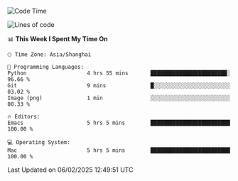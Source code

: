 <!--START_SECTION:waka-->
![Code Time](http://img.shields.io/badge/Code%20Time-2%2C511%20hrs%2047%20mins-blue)

![Lines of code](https://img.shields.io/badge/From%20Hello%20World%20I%27ve%20Written-335.2%20thousand%20lines%20of%20code-blue)

📊 **This Week I Spent My Time On** 

```text
🕑︎ Time Zone: Asia/Shanghai

💬 Programming Languages: 
Python                   4 hrs 55 mins       ████████████████████████░   96.66 % 
Git                      9 mins              █░░░░░░░░░░░░░░░░░░░░░░░░   03.02 % 
Image (png)              1 min               ░░░░░░░░░░░░░░░░░░░░░░░░░   00.33 % 

🔥 Editors: 
Emacs                    5 hrs 5 mins        █████████████████████████   100.00 % 

💻 Operating System: 
Mac                      5 hrs 5 mins        █████████████████████████   100.00 % 
```


 Last Updated on 06/02/2025 12:49:51 UTC
<!--END_SECTION:waka-->
